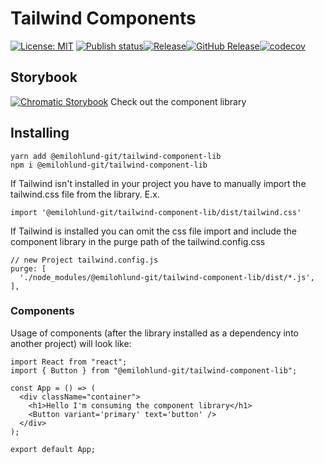 # Tailwind Components
[![License: MIT](https://img.shields.io/badge/License-MIT-green.svg)](https://opensource.org/licenses/MIT) [![Publish status](https://github.com/emilohlund-git/tailwind-component-lib/actions/workflows/publish.yml/badge.svg)]()[![Release](https://github.com/emilohlund-git/tailwind-component-lib/actions/workflows/release.yml/badge.svg)](https://github.com/emilohlund-git/tailwind-component-lib/actions/workflows/release.yml)[![GitHub Release](https://img.shields.io/github/release/emilohlund-git/tailwind-component-lib.svg?style=flat)]()[![codecov](https://codecov.io/gh/emilohlund-git/tailwind-component-lib/branch/master/graph/badge.svg?token=8PCE42GKOV)](https://codecov.io/gh/emilohlund-git/tailwind-component-lib) 

## Storybook
[![Chromatic Storybook](https://raw.githubusercontent.com/storybookjs/brand/main/badge/badge-storybook.svg)](https://637bc3c27472f0817bd0eeed-oqkwidjwcq.chromatic.com/) Check out the component library 

## Installing
```
yarn add @emilohlund-git/tailwind-component-lib
npm i @emilohlund-git/tailwind-component-lib
```

If Tailwind isn't installed in your project you have to manually import the tailwind.css file from the library. E.x.
```TSX
import '@emilohlund-git/tailwind-component-lib/dist/tailwind.css'
```
If Tailwind is installed you can omit the css file import and include the component library in the purge path of the tailwind.config.css
```JS
// new Project tailwind.config.js
purge: [
  './node_modules/@emilohlund-git/tailwind-component-lib/dist/*.js',
],
```

### Components

Usage of components (after the library installed as a dependency into another project) will look like:

```TSX
import React from "react";
import { Button } from "@emilohlund-git/tailwind-component-lib";

const App = () => (
  <div className="container">
    <h1>Hello I'm consuming the component library</h1>
    <Button variant='primary' text='button' />
  </div>
);

export default App;
```